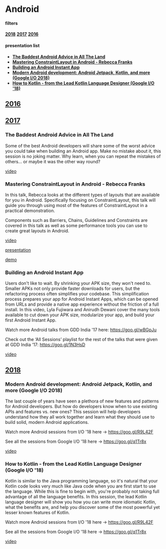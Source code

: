 # Android 

#### filters

**[2018](#2018)** **[2017](#2017)** **[2016](#2016)**

#### presentation list

*   **[The Baddest Android Advice in All The Land](#bad)**
*   **[Mastering ConstraintLayout in Android - Rebecca Franks](#rebecca)**
*   **[Building an Android Instant App](#lyla)**
*   **[Modern Android development: Android Jetpack, Kotlin, and more (Google I/O 2018)](#jetpack)**
*   **[How to Kotlin - from the Lead Kotlin Language Designer (Google I/O '18)](#kotlin)**

## [2016](#2016)


## [2017](#2017)

### <a name="bad"></a> The Baddest Android Advice in All The Land 

Some of the best Android developers will share some of the worst advice you could take when building an Android app. Make no mistake about it, this session is no joking matter. Why learn, when you can repeat the mistakes of others... or maybe it was the other way round?

[video](https://skillsmatter.com/skillscasts/10766-the-baddest-android-advice-in-all-land#video)

### <a name="rebecca"></a> Mastering ConstraintLayout in Android - Rebecca Franks

In this talk, Rebecca looks at the different types of layouts that are available for you in Android. Specifically focusing on ConstraintLayout, this talk will guide you through using most of the features of ConstraintLayout in a practical demonstration. 

Components such as Barriers, Chains, Guidelines and Constraints are covered in this talk as well as some performance tools you can use to create great layouts in Android.

[video](https://www.youtube.com/watch?v=rzmB3UxxhaA)

[presentation](https://speakerdeck.com/riggaroo/mastering-android-layouts-workshop-slides)

[demo](https://github.com/riggaroo/ConstraintLayoutDemo)

### <a name="lyla"></a> Building an Android Instant App

Users don't like to wait. By shrinking your APK size, they won't need to. Smaller APKs not only provide faster downloads for users, but the refactoring process often simplifies your codebase. This simplification process prepares your app for Android Instant Apps, which can be opened from URLs and provide a native app experience without the friction of a full install. In this video, Lyla Fujiwara and Anirudh Dewani cover the many tools available to cut down your APK size, modularize your app, and build your first Android Instant App.

Watch more Android talks from GDD India '17 here: https://goo.gl/wBGpJu

Check out the ‘All Sessions’ playlist for the rest of the talks that were given at GDD India ’17: https://goo.gl/1N3HsD

[video](https://youtu.be/aqzHJa_QV-k)

## [2018](#2018)

### <a name="jetpack"></a> Modern Android development: Android Jetpack, Kotlin, and more (Google I/O 2018)

The last couple of years have seen a plethora of new features and patterns for Android developers. But how do developers know when to use existing APIs and features vs. new ones? This session will help developers understand how they all work together and learn what they should use to build solid, modern Android applications. 

Watch more Android sessions from I/O '18 here → https://goo.gl/R9L42F

See all the sessions from Google I/O '18 here → https://goo.gl/q1Tr8x

[video](https://www.youtube.com/watch?v=IrMw7MEgADk)

### <a name="kotlin"></a> How to Kotlin - from the Lead Kotlin Language Designer (Google I/O '18)

Kotlin is similar to the Java programming language, so it's natural that your Kotlin code looks very much like Java code when you are first start to use the language. While this is fine to begin with, you're probably not taking full advantage of all the language benefits. In this session, the lead Kotlin language designer will show you how you can write more idiomatic Kotlin, what the benefits are, and help you discover some of the most powerful yet lesser known features of Kotlin.

Watch more Android sessions from I/O '18 here → https://goo.gl/R9L42F

See all the sessions from Google I/O '18 here → https://goo.gl/q1Tr8x

[video](https://www.youtube.com/watch?v=6P20npkvcb8)
